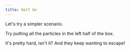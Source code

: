 ```yaml
---
title: Half bo
---
```



<script>
    var halfBoxSim = createSimulation({
        initialize: function(simulation) {
            var p = simulation.parameters;
            setBoxWidth(simulation, 30);

            updateBounds(simulation);
            setWallsAlongBorder(simulation);

            var b = simulation.boxBounds;
            var leftHalfRegion = new Region();
            setLeftTopRightBottom(leftHalfRegion.bounds, b.left, b.top, (b.left + b.right) / 2, b.bottom);
            leftHalfRegion.color = Color.blue;
            simulation.regions.push(leftHalfRegion);
           	
            var particleCount = 20;
            for (var i = 0; i < particleCount; i++) 
            {
            	var particle = new Particle();
            	particle.velocity = randomVelocity(2);
            	do {
            		particle.position = randomPointInRect(simulation.boxBounds);	
            	}
            	while(!addParticle(simulation, particle));
            }

            setToolbarAvailableTools(simulation.toolbar, ["move"]);
        }
    });
</script>




<div id="chapter">

<div class="page">
<div class="stepLog twoColumn">

Let's try a simpler scenario.

Try putting all the particles in the left half of the box.

<script>
    cue(function()
    {
    	var simulation = halfBoxSim;
    	var leftRect = simulation.regions[0].bounds;
    	var inLeftRectCount = 0;
    	for (var particleIndex = 0; particleIndex < simulation.particles.length; particleIndex++) {
    		var particle = simulation.particles[particleIndex];
    		inLeftRectCount += doesRectContainPoint(leftRect, particle.position);
		}

		var requiredParticleCount = 0.7 * simulation.particles.length;

        return (inLeftRectCount > requiredParticleCount);
    });
    endStep();
</script>

It's pretty hard, isn't it? And they keep wanting to escape!

</div>
<div class="twoColumn">
<script>
	insertHere(halfBoxSim.div);
</script>
</div>
</div>
</div>